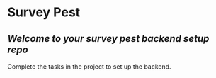 # Survey Pest

*Welcome to your survey pest backend setup repo*
-----
Complete the tasks in the project to set up the backend.
